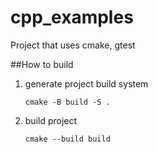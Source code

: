 # cpp_examples

Project that uses cmake, gtest

##How to build

1. generate project build system 
    ```
    cmake -B build -S .
    ```
2. build project
    ```
    cmake --build build
    ```